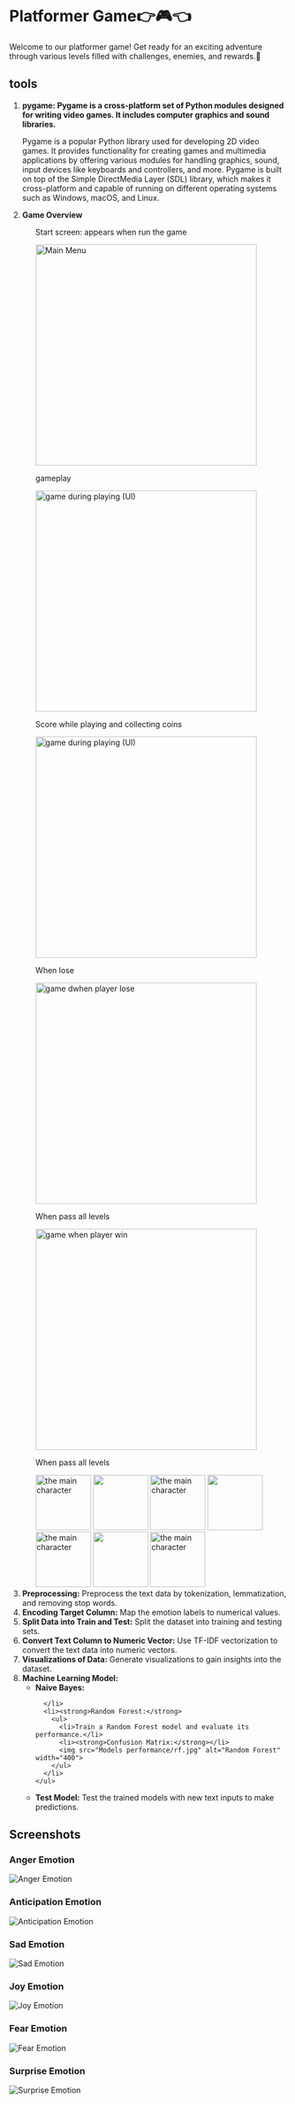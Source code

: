 <h1>Platformer Game👉🎮👈</h1>
<p>Welcome to our platformer game! Get ready for an exciting adventure through various levels filled with challenges, enemies, and rewards.🧩</p>

<h2>tools</h2>
<ol>
  <li><strong>pygame: Pygame is a cross-platform set of Python modules designed for writing video games. It includes computer graphics and sound libraries.</strong></li>
    <p>Pygame  is a popular Python library used for developing 2D video games. It provides functionality for creating games and multimedia applications by offering various modules for handling graphics, sound, input devices like keyboards and controllers, and more. Pygame is built on top of the Simple DirectMedia Layer (SDL) library, which makes it cross-platform and capable of running on different operating systems such as Windows, macOS, and Linux.</p>
  <li><strong>Game Overview</strong></li>
    <ul>
      <p>Start screen: appears when run the game</p>
      <img src="Images/Main Menu.png" alt="Main Menu" width="400">
    </ul>
    <ul>
      <p>gameplay</p>
      <img src="Images/start screen.png" alt="game during playing (UI)" width="400">
    </ul>
    <ul>
      <p>Score while playing and collecting coins</p>
      <img src="Images/score across levels.png" alt="game during playing (UI)" width="400">
    </ul>
    <ul>
      <p>When lose</p>
      <img src="Images/game over.png" alt="game dwhen player lose" width="400">
    </ul>    
    <ul>
      <p>When pass all levels</p>
      <img src="Images/pass all levels.png" alt="game when player win" width="400">
    </ul>
  <p></p>
    <ul>
      <p>When pass all levels</p>
      <img src="img/guy1.png" alt="the main character" width="100">
      <img src="" alt="" width="100">
      <img src="img/guy2.png" alt="the main character" width="100">
      <img src="" alt="" width="100">
      <img src="img/guy4.png" alt="the main character" width="100">
      <img src="" alt="" width="100">
      <img src="img/guy3.png" alt="the main character" width="100">
    </ul>
  
  <li><strong>Preprocessing:</strong> Preprocess the text data by tokenization, lemmatization, and removing stop words.</li>
  <li><strong>Encoding Target Column:</strong> Map the emotion labels to numerical values.</li>
  <li><strong>Split Data into Train and Test:</strong> Split the dataset into training and testing sets.</li>
  <li><strong>Convert Text Column to Numeric Vector:</strong> Use TF-IDF vectorization to convert the text data into numeric vectors.</li>
  <li><strong>Visualizations of Data:</strong> Generate visualizations to gain insights into the dataset.</li>
  <li><strong>Machine Learning Model:</strong>
    <ul>
      <li><strong>Naive Bayes:</strong>
        
      </li>
      <li><strong>Random Forest:</strong>
        <ul>
          <li>Train a Random Forest model and evaluate its performance.</li>
          <li><strong>Confusion Matrix:</strong></li>
          <img src="Models performance/rf.jpg" alt="Random Forest" width="400">
        </ul>
      </li>
    </ul>
  </li>
  <li><strong>Test Model:</strong> Test the trained models with new text inputs to make predictions.</li>
</ol>

<h2>Screenshots</h2>

<h3>Anger Emotion</h3>
<img src="Screenshots/anger.jpg" alt="Anger Emotion">

<h3>Anticipation Emotion</h3>
<img src="Screenshots/anticipation.jpg" alt="Anticipation Emotion">

<h3>Sad Emotion</h3>
<img src="Screenshots/sad.jpg" alt="Sad Emotion">

<h3>Joy Emotion</h3>
<img src="Screenshots/joy.jpg" alt="Joy Emotion">

<h3>Fear Emotion</h3>
<img src="Screenshots/fear.jpg" alt="Fear Emotion">

<h3>Surprise Emotion</h3>
<img src="Screenshots/surprise.jpg" alt="Surprise Emotion">
